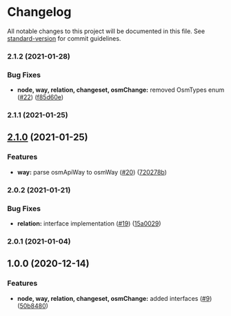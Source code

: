 # Changelog

All notable changes to this project will be documented in this file. See [standard-version](https://github.com/conventional-changelog/standard-version) for commit guidelines.

### 2.1.2 (2021-01-28)


### Bug Fixes

* **node, way, relation, changeset, osmChange:** removed OsmTypes enum ([#22](https://github.com/MapColonies/node-osm-elements/issues/22)) ([f85d60e](https://github.com/MapColonies/node-osm-elements/commit/f85d60e02155dafcedec500a76e6e09a6ba0c879))

### 2.1.1 (2021-01-25)

## [2.1.0](https://github.com/MapColonies/node-osm-elements/compare/v2.0.2...v2.1.0) (2021-01-25)


### Features

* **way:** parse osmApiWay to osmWay ([#20](https://github.com/MapColonies/node-osm-elements/issues/20)) ([720278b](https://github.com/MapColonies/node-osm-elements/commit/720278bdec92adacb2514e897e7cd7eee1073d5f))

### 2.0.2 (2021-01-21)


### Bug Fixes

* **relation:** interface implementation ([#19](https://github.com/MapColonies/node-osm-elements/issues/19)) ([15a0029](https://github.com/MapColonies/node-osm-elements/commit/15a00299f31a7adacffc73a3a1ee79afc60a4e83))

### 2.0.1 (2021-01-04)

## 1.0.0 (2020-12-14)


### Features

* **node, way, relation, changeset, osmChange:** added interfaces ([#9](https://github.com/MapColonies/node-osm-elements/issues/9)) ([50b8480](https://github.com/MapColonies/node-osm-elements/commit/50b8480d8848c30ccedafcca7a2b018378a83211))
